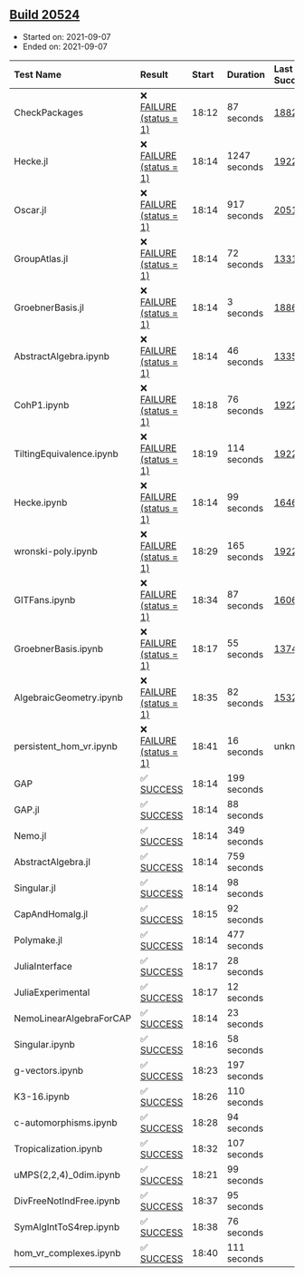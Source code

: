 ## [Build 20524](https://oscarci.mathematik.uni-kl.de/job/oscar/20524/)

* Started on: 2021-09-07
* Ended on: 2021-09-07

| Test Name    | Result | Start | Duration | Last Success | First Failure |
|:-------------|:-------|:------|:---------|:-------------|:--------------|
| CheckPackages | ❌ [FAILURE (status = 1)](https://oscarci.mathematik.uni-kl.de/job/oscar/20524/artifact/logs/build-20524/CheckPackages.log) | 18:12 | 87 seconds | [18822](https://oscarci.mathematik.uni-kl.de/job/oscar/18822/) | [18823](https://oscarci.mathematik.uni-kl.de/job/oscar/18823/) |
| Hecke.jl | ❌ [FAILURE (status = 1)](https://oscarci.mathematik.uni-kl.de/job/oscar/20524/artifact/logs/build-20524/Hecke.jl.log) | 18:14 | 1247 seconds | [19222](https://oscarci.mathematik.uni-kl.de/job/oscar/19222/) | [20152](https://oscarci.mathematik.uni-kl.de/job/oscar/20152/) |
| Oscar.jl | ❌ [FAILURE (status = 1)](https://oscarci.mathematik.uni-kl.de/job/oscar/20524/artifact/logs/build-20524/Oscar.jl.log) | 18:14 | 917 seconds | [20519](https://oscarci.mathematik.uni-kl.de/job/oscar/20519/) | [20520](https://oscarci.mathematik.uni-kl.de/job/oscar/20520/) |
| GroupAtlas.jl | ❌ [FAILURE (status = 1)](https://oscarci.mathematik.uni-kl.de/job/oscar/20524/artifact/logs/build-20524/GroupAtlas.jl.log) | 18:14 | 72 seconds | [13311](https://oscarci.mathematik.uni-kl.de/job/oscar/13311/) | [13312](https://oscarci.mathematik.uni-kl.de/job/oscar/13312/) |
| GroebnerBasis.jl | ❌ [FAILURE (status = 1)](https://oscarci.mathematik.uni-kl.de/job/oscar/20524/artifact/logs/build-20524/GroebnerBasis.jl.log) | 18:14 | 3 seconds | [18864](https://oscarci.mathematik.uni-kl.de/job/oscar/18864/) | [18865](https://oscarci.mathematik.uni-kl.de/job/oscar/18865/) |
| AbstractAlgebra.ipynb | ❌ [FAILURE (status = 1)](https://oscarci.mathematik.uni-kl.de/job/oscar/20524/artifact/logs/build-20524/AbstractAlgebra.ipynb.log) | 18:14 | 46 seconds | [13355](https://oscarci.mathematik.uni-kl.de/job/oscar/13355/) | [13356](https://oscarci.mathematik.uni-kl.de/job/oscar/13356/) |
| CohP1.ipynb | ❌ [FAILURE (status = 1)](https://oscarci.mathematik.uni-kl.de/job/oscar/20524/artifact/logs/build-20524/CohP1.ipynb.log) | 18:18 | 76 seconds | [19222](https://oscarci.mathematik.uni-kl.de/job/oscar/19222/) | [20152](https://oscarci.mathematik.uni-kl.de/job/oscar/20152/) |
| TiltingEquivalence.ipynb | ❌ [FAILURE (status = 1)](https://oscarci.mathematik.uni-kl.de/job/oscar/20524/artifact/logs/build-20524/TiltingEquivalence.ipynb.log) | 18:19 | 114 seconds | [19222](https://oscarci.mathematik.uni-kl.de/job/oscar/19222/) | [20152](https://oscarci.mathematik.uni-kl.de/job/oscar/20152/) |
| Hecke.ipynb | ❌ [FAILURE (status = 1)](https://oscarci.mathematik.uni-kl.de/job/oscar/20524/artifact/logs/build-20524/Hecke.ipynb.log) | 18:14 | 99 seconds | [16463](https://oscarci.mathematik.uni-kl.de/job/oscar/16463/) | [16464](https://oscarci.mathematik.uni-kl.de/job/oscar/16464/) |
| wronski-poly.ipynb | ❌ [FAILURE (status = 1)](https://oscarci.mathematik.uni-kl.de/job/oscar/20524/artifact/logs/build-20524/wronski-poly.ipynb.log) | 18:29 | 165 seconds | [19222](https://oscarci.mathematik.uni-kl.de/job/oscar/19222/) | [20152](https://oscarci.mathematik.uni-kl.de/job/oscar/20152/) |
| GITFans.ipynb | ❌ [FAILURE (status = 1)](https://oscarci.mathematik.uni-kl.de/job/oscar/20524/artifact/logs/build-20524/GITFans.ipynb.log) | 18:34 | 87 seconds | [16068](https://oscarci.mathematik.uni-kl.de/job/oscar/16068/) | [16069](https://oscarci.mathematik.uni-kl.de/job/oscar/16069/) |
| GroebnerBasis.ipynb | ❌ [FAILURE (status = 1)](https://oscarci.mathematik.uni-kl.de/job/oscar/20524/artifact/logs/build-20524/GroebnerBasis.ipynb.log) | 18:17 | 55 seconds | [13748](https://oscarci.mathematik.uni-kl.de/job/oscar/13748/) | [13749](https://oscarci.mathematik.uni-kl.de/job/oscar/13749/) |
| AlgebraicGeometry.ipynb | ❌ [FAILURE (status = 1)](https://oscarci.mathematik.uni-kl.de/job/oscar/20524/artifact/logs/build-20524/AlgebraicGeometry.ipynb.log) | 18:35 | 82 seconds | [15322](https://oscarci.mathematik.uni-kl.de/job/oscar/15322/) | [15323](https://oscarci.mathematik.uni-kl.de/job/oscar/15323/) |
| persistent_hom_vr.ipynb | ❌ [FAILURE (status = 1)](https://oscarci.mathematik.uni-kl.de/job/oscar/20524/artifact/logs/build-20524/persistent_hom_vr.ipynb.log) | 18:41 | 16 seconds | unknown | unknown |
| GAP | ✅ [SUCCESS](https://oscarci.mathematik.uni-kl.de/job/oscar/20524/artifact/logs/build-20524/GAP.log) | 18:14 | 199 seconds |  |  |
| GAP.jl | ✅ [SUCCESS](https://oscarci.mathematik.uni-kl.de/job/oscar/20524/artifact/logs/build-20524/GAP.jl.log) | 18:14 | 88 seconds |  |  |
| Nemo.jl | ✅ [SUCCESS](https://oscarci.mathematik.uni-kl.de/job/oscar/20524/artifact/logs/build-20524/Nemo.jl.log) | 18:14 | 349 seconds |  |  |
| AbstractAlgebra.jl | ✅ [SUCCESS](https://oscarci.mathematik.uni-kl.de/job/oscar/20524/artifact/logs/build-20524/AbstractAlgebra.jl.log) | 18:14 | 759 seconds |  |  |
| Singular.jl | ✅ [SUCCESS](https://oscarci.mathematik.uni-kl.de/job/oscar/20524/artifact/logs/build-20524/Singular.jl.log) | 18:14 | 98 seconds |  |  |
| CapAndHomalg.jl | ✅ [SUCCESS](https://oscarci.mathematik.uni-kl.de/job/oscar/20524/artifact/logs/build-20524/CapAndHomalg.jl.log) | 18:15 | 92 seconds |  |  |
| Polymake.jl | ✅ [SUCCESS](https://oscarci.mathematik.uni-kl.de/job/oscar/20524/artifact/logs/build-20524/Polymake.jl.log) | 18:14 | 477 seconds |  |  |
| JuliaInterface | ✅ [SUCCESS](https://oscarci.mathematik.uni-kl.de/job/oscar/20524/artifact/logs/build-20524/JuliaInterface.log) | 18:17 | 28 seconds |  |  |
| JuliaExperimental | ✅ [SUCCESS](https://oscarci.mathematik.uni-kl.de/job/oscar/20524/artifact/logs/build-20524/JuliaExperimental.log) | 18:17 | 12 seconds |  |  |
| NemoLinearAlgebraForCAP | ✅ [SUCCESS](https://oscarci.mathematik.uni-kl.de/job/oscar/20524/artifact/logs/build-20524/NemoLinearAlgebraForCAP.log) | 18:14 | 23 seconds |  |  |
| Singular.ipynb | ✅ [SUCCESS](https://oscarci.mathematik.uni-kl.de/job/oscar/20524/artifact/logs/build-20524/Singular.ipynb.log) | 18:16 | 58 seconds |  |  |
| g-vectors.ipynb | ✅ [SUCCESS](https://oscarci.mathematik.uni-kl.de/job/oscar/20524/artifact/logs/build-20524/g-vectors.ipynb.log) | 18:23 | 197 seconds |  |  |
| K3-16.ipynb | ✅ [SUCCESS](https://oscarci.mathematik.uni-kl.de/job/oscar/20524/artifact/logs/build-20524/K3-16.ipynb.log) | 18:26 | 110 seconds |  |  |
| c-automorphisms.ipynb | ✅ [SUCCESS](https://oscarci.mathematik.uni-kl.de/job/oscar/20524/artifact/logs/build-20524/c-automorphisms.ipynb.log) | 18:28 | 94 seconds |  |  |
| Tropicalization.ipynb | ✅ [SUCCESS](https://oscarci.mathematik.uni-kl.de/job/oscar/20524/artifact/logs/build-20524/Tropicalization.ipynb.log) | 18:32 | 107 seconds |  |  |
| uMPS(2,2,4)_0dim.ipynb | ✅ [SUCCESS](https://oscarci.mathematik.uni-kl.de/job/oscar/20524/artifact/logs/build-20524/uMPS-2-2-4-_0dim.ipynb.log) | 18:21 | 99 seconds |  |  |
| DivFreeNotIndFree.ipynb | ✅ [SUCCESS](https://oscarci.mathematik.uni-kl.de/job/oscar/20524/artifact/logs/build-20524/DivFreeNotIndFree.ipynb.log) | 18:37 | 95 seconds |  |  |
| SymAlgIntToS4rep.ipynb | ✅ [SUCCESS](https://oscarci.mathematik.uni-kl.de/job/oscar/20524/artifact/logs/build-20524/SymAlgIntToS4rep.ipynb.log) | 18:38 | 76 seconds |  |  |
| hom_vr_complexes.ipynb | ✅ [SUCCESS](https://oscarci.mathematik.uni-kl.de/job/oscar/20524/artifact/logs/build-20524/hom_vr_complexes.ipynb.log) | 18:40 | 111 seconds |  |  |
